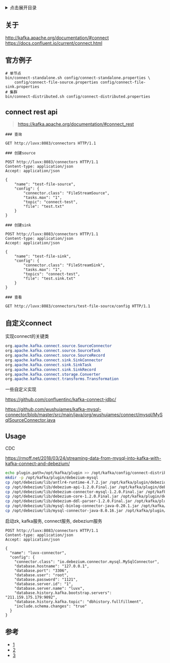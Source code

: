 <details>
<summary>点击展开目录</summary>
<!-- TOC -->

- [关于](#关于)
- [官方例子](#官方例子)
- [connect rest api](#connect-rest-api)
- [自定义connect](#自定义connect)
- [Usage](#usage)
- [参考](#参考)

<!-- /TOC -->
</details>

## 关于

http://kafka.apache.org/documentation/#connect
https://docs.confluent.io/current/connect.html

## 官方例子

```shell
# 单节点
bin/connect-standalone.sh config/connect-standalone.properties \
    config/connect-file-source.properties config/connect-file-sink.properties
# 集群
bin/connect-distributed.sh config/connect-distributed.properties
```

## connect rest api

> https://kafka.apache.org/documentation/#connect_rest

```http
### 查询

GET http://luvx:8083/connectors HTTP/1.1

### 创建source

POST http://luvx:8083/connectors HTTP/1.1
Content-type: application/json
Accept: application/json

{
    "name": "test-file-source",
    "config": {
        "connector.class": "FileStreamSource",
        "tasks.max": "1",
        "topic": "connect-test",
        "file": "test.txt"
    }
}

### 创建sink

POST http://luvx:8083/connectors HTTP/1.1
Content-type: application/json
Accept: application/json

{
    "name": "test-file-sink",
    "config": {
        "connector.class": "FileStreamSink",
        "tasks.max": "1",
        "topics": "connect-test",
        "file": "test.sink.txt"
    }
}

### 查看

GET http://luvx:8083/connectors/test-file-source/config HTTP/1.1
```

## 自定义connect

实现connect的关键类

```Java
org.apache.kafka.connect.source.SourceConnector
org.apache.kafka.connect.source.SourceTask
org.apache.kafka.connect.source.SourceRecord
org.apache.kafka.connect.sink.SinkConnector
org.apache.kafka.connect.sink.SinkTask
org.apache.kafka.connect.sink.SinkRecord
org.apache.kafka.connect.storage.Converter
org.apache.kafka.connect.transforms.Transformation
```

一些自定义实现

https://github.com/confluentinc/kafka-connect-jdbc/

https://github.com/wushujames/kafka-mysql-connector/blob/master/src/main/java/org/wushujames/connect/mysql/MySqlSourceConnector.java

## Usage

CDC

https://rmoff.net/2018/03/24/streaming-data-from-mysql-into-kafka-with-kafka-connect-and-debezium/

```bash
echo plugin.path=/opt/kafka/plugin >> /opt/kafka/config/connect-distributed.properties
mkdir -p /opt/kafka/plugin/debezium-mysql
cp /opt/debezium/lib/antlr4-runtime-4.7.2.jar /opt/kafka/plugin/debezium-mysql
cp /opt/debezium/lib/debezium-api-1.2.0.Final.jar /opt/kafka/plugin/debezium-mysql
cp /opt/debezium/lib/debezium-connector-mysql-1.2.0.Final.jar /opt/kafka/plugin/debezium-mysql
cp /opt/debezium/lib/debezium-core-1.2.0.Final.jar /opt/kafka/plugin/debezium-mysql
cp /opt/debezium/lib/debezium-ddl-parser-1.2.0.Final.jar /opt/kafka/plugin/debezium-mysql
cp /opt/debezium/lib/mysql-binlog-connector-java-0.20.1.jar /opt/kafka/plugin/debezium-mysql
cp /opt/debezium/lib/mysql-connector-java-8.0.16.jar /opt/kafka/plugin/debezium-mysql
```

启动zk, kafka服务, connect服务, debezium服务

```http
POST http://luvx:8083/connectors HTTP/1.1
Content-type: application/json
Accept: application/json

{
  "name": "luvx-connector",
  "config": {
    "connector.class": "io.debezium.connector.mysql.MySqlConnector",
    "database.hostname": "127.0.0.1",
    "database.port": "3306",
    "database.user": "root",
    "database.password": "1121",
    "database.server.id": "1",
    "database.server.name": "luvx",
    "database.history.kafka.bootstrap.servers": "211.159.175.179:9092",
    "database.history.kafka.topic": "dbhistory.fullfillment",
    "include.schema.changes": "true"
  }
}
```

## 参考

* [1](https://my.oschina.net/hnrpf/blog/1555915)
* [2](https://blog.csdn.net/u011687037/article/details/57411790)
* [3](https://yanbin.blog/kafka-connect-how-to/#more-9655)
